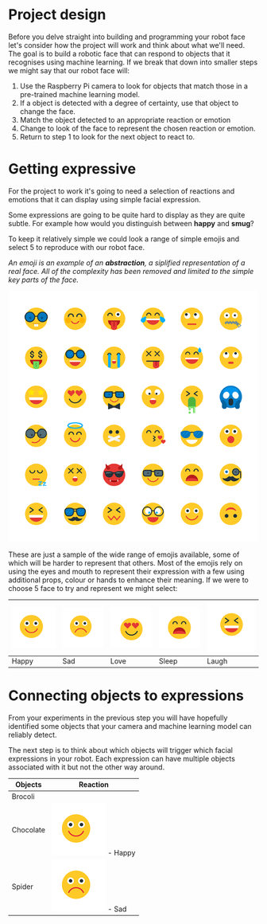 # Project design

Before you delve straight into building and programming your robot face let's consider how the project will work and think about what we'll need. The goal is to build a robotic face that can respond to objects that it recognises using machine learning. If we break that down into smaller steps we might say that our robot face will:

1. Use the Raspberry Pi camera to look for objects that match those in a pre-trained machine learning model.
2. If a object is detected with a degree of certainty, use that object to change the face.
3. Match the object detected to an appropriate reaction or emotion
4. Change to look of the face to represent the chosen reaction or emotion.
5. Return to step 1 to look for the next object to react to.

# Getting expressive

For the project to work it's going to need a selection of reactions and emotions that it can display using simple facial expression.

Some expressions are going to be quite hard to display as they are quite subtle. For example how would you distinguish between **happy** and **smug**?

To keep it relatively simple we could look a range of simple emojis and select 5 to reproduce with our robot face.

*An emoji is an example of an **abstraction**, a siplified representation of a real face. All of the complexity has been removed and limited to the simple key parts of the face.*

![Range of emojis](images/emojis.png)

These are just a sample of the wide range of emojis available, some of which will be harder to represent that others. Most of the emojis rely on using the eyes and mouth to represent their expression with a few using additional props, colour or hands to enhance their meaning. If we were to choose 5 face to try and represent we might select:

| ![](images/happy.png) | ![](images/sad.png) | ![](images/love.png) | ![](images/sleep.png) | ![](images/laugh.png) |
| -------------------------- | -------------------------- | -------------------------- | -------------------------- | -------------------------- |
| Happy | Sad | Love | Sleep | Laugh | 

# Connecting objects to expressions

From your experiments in the previous step you will have hopefully identified some objects that your camera and machine learning model can reliably detect. 

The next step is to think about which objects will trigger which facial expressions in your robot. Each expression can have multiple objects associated with it but not the other way around.

| Objects | Reaction |
| ------- | -------- |
| Brocoli
Chocolate | ![](images/happy.png) - Happy |
| Spider | ![](images/sad.png) - Sad |
